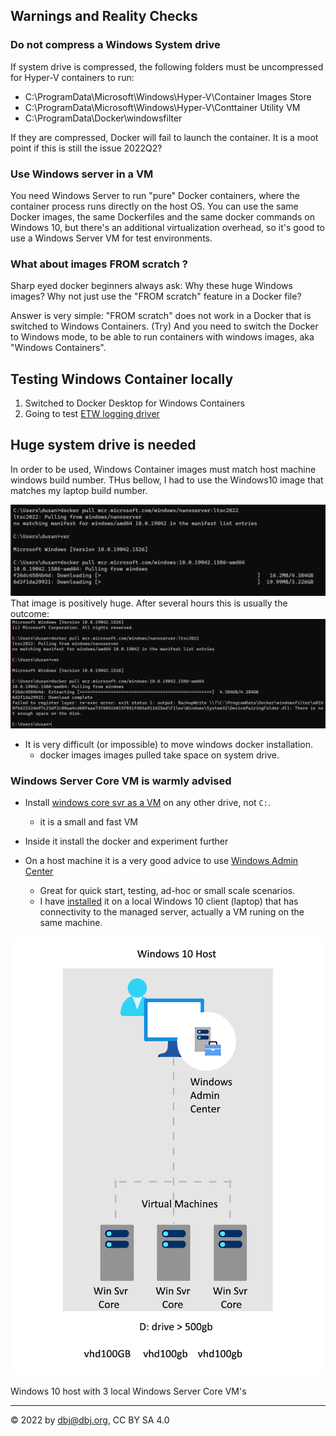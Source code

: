 
## Warnings and Reality Checks

### Do not compress a Windows System drive

If system drive is compressed, the following folders must be uncompressed for Hyper-V containers to run:

- C:\ProgramData\Microsoft\Windows\Hyper-V\Container Images Store
- C:\ProgramData\Microsoft\Windows\Hyper-V\Conttainer Utility VM
- C:\ProgramData\Docker\windowsfilter

If they are compressed, Docker will fail to launch the container. It is a moot point if this is still the issue 2022Q2?

### Use Windows server in a VM 

<!-- https://blog.sixeyed.com/getting-started-with-docker-on-windows-server-2019/ -->

You need Windows Server to run "pure" Docker containers, where the container process runs directly on the host OS. You can use the same Docker images, the same Dockerfiles and the same docker commands on Windows 10, but there's an additional virtualization overhead, so it's good to use a Windows Server VM for test environments.

### What about images FROM scratch ?

Sharp eyed docker beginners always ask: Why these huge Windows images? Why not just use the "FROM scratch" feature in a Docker file? 

Answer is very simple: "FROM scratch" does not work in a Docker that is switched to Windows Containers. (Try) And you need to switch the Docker to Windows mode, to be able to run containers with windows images, aka "Windows Containers".

## Testing Windows Container locally

1. Switched to Docker Desktop for Windows Containers
2. Going to test [ETW logging driver](https://docs.docker.com/config/containers/logging/etwlogs/)

## Huge system drive is needed  

In order to be used, Windows Container images must match host machine windows build number. THus bellow, I had to use the Windows10 image that matches my laptop build number.

   ![](media/donaloading_required_windows_image.png)
   That image is positively huge. After several hours this is usually the outcome:
   ![](media/not_enough_space_for_windows_containers.png)

- It is very difficult (or impossible) to move windows docker installation. 
  - docker images images pulled take space on system drive. 

### Windows Server Core VM is warmly advised

  - Install [windows core svr as a VM](https://www.youtube.com/watch?v=hzZPy4RhL-0) on any other drive, not `C:`.
    - it is a small and fast VM
  - Inside it install the docker and experiment further
  
- On a host machine it is a very good advice to use [Windows Admin Center](https://docs.microsoft.com/en-gb/windows-server/manage/windows-admin-center/plan/installation-options)
    - Great for quick start, testing, ad-hoc or small scale scenarios.
  - I have [installed](https://docs.microsoft.com/en-gb/windows-server/manage/windows-admin-center/deploy/install) it on a local Windows 10 client (laptop) that has connectivity to the managed server, actually a VM runing on the same machine. 

![](media/windiows_sevrver_mngr_single_machine_arch.png)

Windows 10 host with 3 local Windows Server Core VM's

<!-- ## If and When will AKS follow Kubernetes in deprecating Docker runtime?

- Currently unknown
- [**Kubernetes Cluster API Provider Azure**](https://github.com/kubernetes-sigs/cluster-api-provider-azure)
  - Circa 2022 Q1 that is not for production use. 
- [Roadmap](https://capz.sigs.k8s.io/roadmap.html) is a bit out of dater and does not seem concerned with tight Kubernetes compatibility

- Focus is on Windows Serve 2022 [What’s new for Windows Containers on Windows Server 2022](https://techcommunity.microsoft.com/t5/containers/what-s-new-for-windows-containers-on-windows-server-2022/ba-p/2167036), used with containers

###  AKS Engine is DEPRECATED

- Azure AKS is implemented on top of AKS Engine open source product
  - It is possible to instal [AKS Engine on Windows on Azure VM](https://github.com/Azure/aks-engine/blob/master/docs/topics/windows.md)
- (Assumption about a) **Crucial "detail"** 
    - Image [source](https://github.com/Azure/aks-engine/blob/master/docs/static/img/kubernetes-windows.png)
    - AKS Engine will have to be changed to follow Kubernetes decision to deprecate the Docker runtime by April 2022, and use just docker container run time (aka containerd). Here is the change required:

    ![](media/aks_engine_required_change.png)
    - that way Azure AKS service also, should be compatible with Kubernetes after April 2023.
    - That change should not affect the AKS installations prior to that date.
      - Emphasize is on **"should"**.
- **Alternatively** Microsoft might postpone that change
  - Possibly because the transition might not go as planed. 
- We do not know the details since we do not have the view of the AKS foundations any more? -->

---

&copy; 2022 by dbj@dbj.org, CC BY SA 4.0
